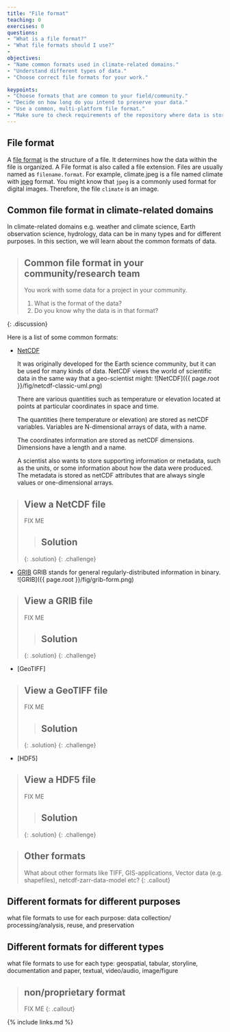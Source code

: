```yaml
---
title: "File format"
teaching: 0
exercises: 0
questions:
- "What is a file format?"
- "What file formats should I use?"
-
objectives:
- "Name common formats used in climate-related domains."
- "Understand different types of data."
- "Choose correct file formats for your work."

keypoints:
- "Choose formats that are common to your field/community."
- "Decide on how long do you intend to preserve your data."
- "Use a common, multi-platform file format."
- "Make sure to check requirements of the repository where data is stored."
---
```


## File format

A [file format](https://en.wikipedia.org/wiki/File_format) is the structure of a file.
It determines how the data within the file is organized.
A File format is also called a file extension.
Files are usually named as `filename.format`.
For example, climate.jpeg is a file named climate with [jpeg](https://en.wikipedia.org/wiki/JPEG) format.
You might know that `jpeg` is a commonly used format for digital images.
Therefore, the file `climate` is an image.

## Common file format in climate-related domains

In climate-related domains e.g. weather and climate science, Earth observation science, hydrology,
data can be in many types and for different purposes.
In this section, we will learn about the common formats of data.

> ## Common file format in your community/research team
>
> You work with some data for a project in your community.
>
> 1. What is the format of the data?
> 2. Do you know why the data is in that format?
>
{: .discussion}

Here is a list of some common formats:

- [NetCDF](https://www.unidata.ucar.edu/software/netcdf/docs/netcdf_data_model.html)

  It was originally developed for the Earth science community, but it can be used for many kinds of data.
  NetCDF views the world of scientific data in the same way that a geo-scientist might:
  ![NetCDF]({{ page.root }}/fig/netcdf-classic-uml.png)

  There are various quantities such as temperature or elevation
  located at points at particular coordinates in space and time.

  The quantities (here temperature or elevation) are stored as netCDF variables.
  Variables are N-dimensional arrays of data, with a name.

  The coordinates information are stored as netCDF dimensions.
  Dimensions have a length and a name.

  A scientist also wants to store supporting information or metadata, such as the units, or
  some information about how the data were produced.
  The metadata is stored as netCDF attributes that are always single values or one-dimensional arrays.

> ## View a NetCDF file
>
> FIX ME
> > ## Solution
> >
> >
> {: .solution}
{: .challenge}

- [GRIB](https://www.wmo.int/pages/prog/www/DPS/FM92-GRIB2-11-2003.pdf)
GRIB stands for general regularly-distributed information in binary.
![GRIB]({{ page.root }}/fig/grib-form.png)

> ## View a GRIB file
>
> FIX ME
> > ## Solution
> >
> >
> {: .solution}
{: .challenge}

- [GeoTIFF]

> ## View a GeoTIFF file
>
> FIX ME
> > ## Solution
> >
> >
> {: .solution}
{: .challenge}

- [HDF5]

> ## View a HDF5 file
>
> FIX ME
> > ## Solution
> >
> >
> {: .solution}
{: .challenge}

> ## Other formats
>
> What about other formats like TIFF, GIS-applications,
> Vector data (e.g. shapefiles), netcdf-zarr-data-model etc?
{: .callout}

## Different formats for different purposes

what file formats to use for each purpose: data collection/ processing/analysis, reuse, and preservation

## Different formats for different types

what file formats to use for each type: geospatial, tabular, storyline, documentation and paper, textual, video/audio, image/figure

> ## non/proprietary format
>
> FIX ME
{: .callout}

{% include links.md %}
